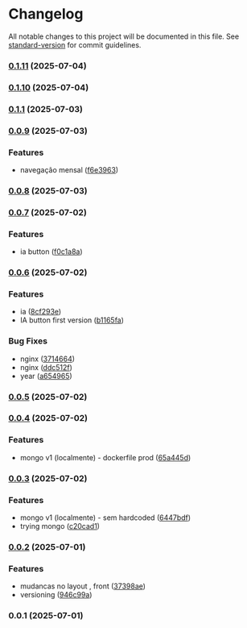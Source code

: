 # Changelog

All notable changes to this project will be documented in this file. See [standard-version](https://github.com/conventional-changelog/standard-version) for commit guidelines.

### [0.1.11](https://github.com/ErgonBerry/contas/compare/v0.1.10...v0.1.11) (2025-07-04)

### [0.1.10](https://github.com/ErgonBerry/contas/compare/v0.1.1...v0.1.10) (2025-07-04)

### [0.1.1](https://github.com/ErgonBerry/contas/compare/v0.1.0...v0.1.1) (2025-07-03)

### [0.0.9](https://github.com/ErgonBerry/contas/compare/v0.0.8...v0.0.9) (2025-07-03)


### Features

* navegação mensal ([f6e3963](https://github.com/ErgonBerry/contas/commit/f6e3963ba5646c00354170bc14ffdb9626e47b93))

### [0.0.8](https://github.com/ErgonBerry/contas/compare/v0.0.7...v0.0.8) (2025-07-03)

### [0.0.7](https://github.com/ErgonBerry/contas/compare/v0.0.6...v0.0.7) (2025-07-02)


### Features

* ia button ([f0c1a8a](https://github.com/ErgonBerry/contas/commit/f0c1a8aa063e134c6c6cf25b2413ff4f0b0920bb))

### [0.0.6](https://github.com/ErgonBerry/contas/compare/v0.0.5...v0.0.6) (2025-07-02)


### Features

* ia ([8cf293e](https://github.com/ErgonBerry/contas/commit/8cf293e5fd17d4b3fdbaa358f0ef47904684edaf))
* IA button first version ([b1165fa](https://github.com/ErgonBerry/contas/commit/b1165faf009955622a884361ec2ae73b2da1d4e2))


### Bug Fixes

* nginx ([3714664](https://github.com/ErgonBerry/contas/commit/3714664ec72a18edeb6ac71ef13775da7363da05))
* nginx ([ddc512f](https://github.com/ErgonBerry/contas/commit/ddc512ffb53b5b13df7167ffad275fcfee0a4f51))
* year ([a654965](https://github.com/ErgonBerry/contas/commit/a6549650c04495e9be15ff38a17a0c8c61bf47ab))

### [0.0.5](https://github.com/ErgonBerry/contas/compare/v0.0.4...v0.0.5) (2025-07-02)

### [0.0.4](https://github.com/ErgonBerry/contas/compare/v0.0.3...v0.0.4) (2025-07-02)


### Features

* mongo v1 (localmente) - dockerfile prod ([65a445d](https://github.com/ErgonBerry/contas/commit/65a445d0f961487fdf513e0237b6f725960298d7))

### [0.0.3](https://github.com/ErgonBerry/contas/compare/v0.0.2...v0.0.3) (2025-07-02)


### Features

* mongo v1 (localmente) - sem hardcoded ([6447bdf](https://github.com/ErgonBerry/contas/commit/6447bdfd76c9d3f4eaa2f23cee56fe8bfb67b501))
* trying mongo ([c20cad1](https://github.com/ErgonBerry/contas/commit/c20cad10d5fb36e1a22956ba35af99da87333088))

### [0.0.2](https://github.com/ErgonBerry/contas/compare/v0.0.1...v0.0.2) (2025-07-01)


### Features

* mudancas no layout , front ([37398ae](https://github.com/ErgonBerry/contas/commit/37398aee8fc44ecc2474c1b3bbff9f05a8a62bb3))
* versioning ([946c99a](https://github.com/ErgonBerry/contas/commit/946c99aedf787380cce3b621b64e0dc5649009d5))

### 0.0.1 (2025-07-01)
